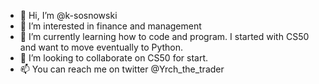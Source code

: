 - 👋 Hi, I’m @k-sosnowski
- 👀 I’m interested in finance and management
- 🌱 I’m currently learning how to code and program. I started with CS50 and want to move eventually to Python.
- 💞️ I’m looking to collaborate on CS50 for start.
- 📫 You can reach me on twitter @Yrch_the_trader

<!---
k-sosnowski/k-sosnowski is a ✨ special ✨ repository because its `README.md` (this file) appears on your GitHub profile.
You can click the Preview link to take a look at your changes.
--->
